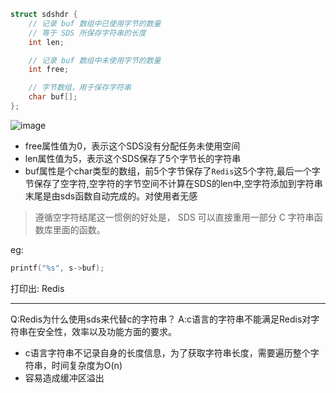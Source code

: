 ```c
struct sdshdr {
    // 记录 buf 数组中已使用字节的数量
    // 等于 SDS 所保存字符串的长度
    int len;

    // 记录 buf 数组中未使用字节的数量
    int free;

    // 字节数组，用于保存字符串
    char buf[];
};
```

![image](https://user-images.githubusercontent.com/26846402/121488141-60a4ea80-ca05-11eb-968a-1fb653b47481.png)

* free属性值为0，表示这个SDS没有分配任务未使用空间
* len属性值为5，表示这个SDS保存了5个字节长的字符串
* buf属性是个char类型的数组，前5个字节保存了`Redis`这5个字符,最后一个字节保存了空字符,空字符的字节空间不计算在SDS的len中,空字符添加到字符串末尾是由sds函数自动完成的。对使用者无感

> 遵循空字符结尾这一惯例的好处是， SDS 可以直接重用一部分 C 字符串函数库里面的函数。

eg: 
```c
printf("%s", s->buf);
```
打印出: Redis




---
Q:Redis为什么使用sds来代替c的字符串？
A:c语言的字符串不能满足Redis对字符串在安全性，效率以及功能方面的要求。
  - c语言字符串不记录自身的长度信息，为了获取字符串长度，需要遍历整个字符串，时间复杂度为O(n)
  - 容易造成缓冲区溢出
